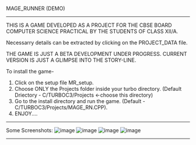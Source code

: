 MAGE_RUNNER (DEMO)
*******************************************************************************************

THIS IS A GAME DEVELOPED AS A PROJECT FOR THE CBSE BOARD COMPUTER SCIENCE
PRACTICAL BY THE STUDENTS OF CLASS XII/A.

Necessarry details can be extracted by clicking on the PROJECT_DATA file.

THE GAME IS JUST A BETA DEVELOPMENT UNDER PROGRESS.
CURRENT VERSION IS JUST A GLIMPSE INTO THE STORY-LINE.

To install the game-
1. Click on the setup file MR_setup.
2. Choose ONLY the Projects folder inside your turbo directory. 
  (Default Driectory - C/TURBOC3/Projects <-choose this directory)
3. Go to the install directory and run the game. 
  (Default - C/TURBOC3/Projects/MAGE_RN.CPP).
4. ENJOY....

*******************************************************************************************
Some Screenshots:
![image](https://github.com/user-attachments/assets/1e9004a3-490b-45dc-8ec1-8cc1ea399ba1)
![image](https://github.com/user-attachments/assets/69d89164-1c1f-4dba-b95d-62ebe23bea06)
![image](https://github.com/user-attachments/assets/3ec1a438-d95a-418c-8076-e75c37951273)
![image](https://github.com/user-attachments/assets/a920e420-6e9c-45b1-909f-0060d5b9587c)
*******************************************************************************************
